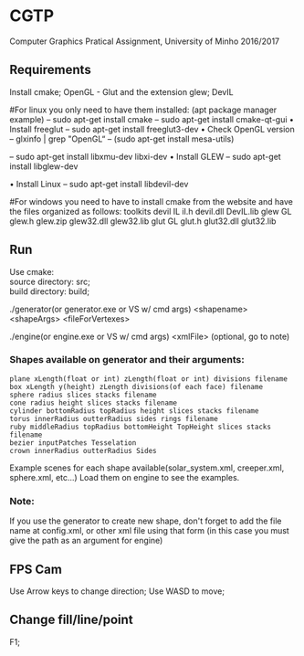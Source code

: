 # CGTP
Computer Graphics Pratical Assignment, University of Minho 2016/2017

## Requirements
Install cmake;
OpenGL - Glut and the extension glew;
DevIL

#For linux you only need to have them installed:
(apt package manager example)
	– sudo apt-get install cmake
	– sudo apt-get install cmake-qt-gui
• Install freeglut
	– sudo apt-get install freeglut3-dev
• Check OpenGL version
	– glxinfo | grep "OpenGL“
	– (sudo apt-get install mesa-utils)

– sudo apt-get install libxmu-dev libxi-dev
• Install GLEW
	– sudo apt-get install libglew-dev

• Install Linux
	– sudo apt-get install libdevil-dev

#For windows you need to have to install cmake from the website and have the files organized as follows:
	toolkits
		devil
			IL
				il.h
			devil.dll
			DevIL.lib
		glew
			GL
				glew.h
			glew.zip
			glew32.dll
			glew32.lib
		glut
			GL
				glut.h
			glut32.dll
			glut32.lib


## Run
Use cmake:  
source directory: src;  
build directory: build;  

./generator(or generator.exe or VS w/ cmd args) \<shapename\> \<shapeArgs\> \<fileForVertexes\>  

./engine(or engine.exe or VS w/ cmd args) \<xmlFile\> (optional, go to note)

### Shapes available on generator and their arguments:  

	plane xLength(float or int) zLength(float or int) divisions filename
    box xLength y(height) zLength divisions(of each face) filename
    sphere radius slices stacks filename
    cone radius height slices stacks filename
    cylinder bottomRadius topRadius height slices stacks filename
    torus innerRadius outterRadius sides rings filename
    ruby middleRadius topRadius bottomHeight TopHeight slices stacks filename
    bezier inputPatches Tesselation
    crown innerRadius outterRadius Sides


Example scenes for each shape available(solar_system.xml, creeper.xml, sphere.xml, etc...)
Load them on engine to see the examples.

### Note:  
If you use the generator to create new shape,
don't forget to add the file name at config.xml,
    or other xml file using that form (in this case you must
    give the path as an argument for engine)

## FPS Cam 
Use Arrow keys to change direction;
Use WASD to move;

## Change fill/line/point
F1;
